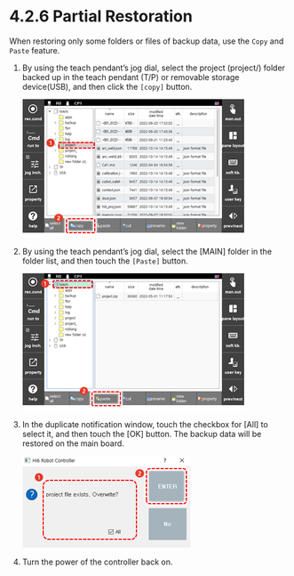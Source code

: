 ﻿# 4.2.6 Partial Restoration

When restoring only some folders or files of backup data, use the `Copy` and `Paste` feature.


1. By using the teach pendant’s jog dial, select the project \(project/\) folder backed up in the teach pendant \(T/P\) or removable storage device\(USB\), and then click the `[copy]` button.

    ![](../../_assets/tp630/fl-restore-copy_eng.png)


2. By using the teach pendant’s jog dial, select the \[MAIN\] folder in the folder list, and then touch the `[Paste]` button.

    ![](../../_assets/tp630/fl-restore-paste_eng.png)


3. In the duplicate notification window, touch the checkbox for \[All\] to select it, and then touch the \[OK\] button. The backup data will be restored on the main board.

    ![](../../_assets/tp630/fl-restore-pop_eng.png)

4. Turn the power of the controller back on.

